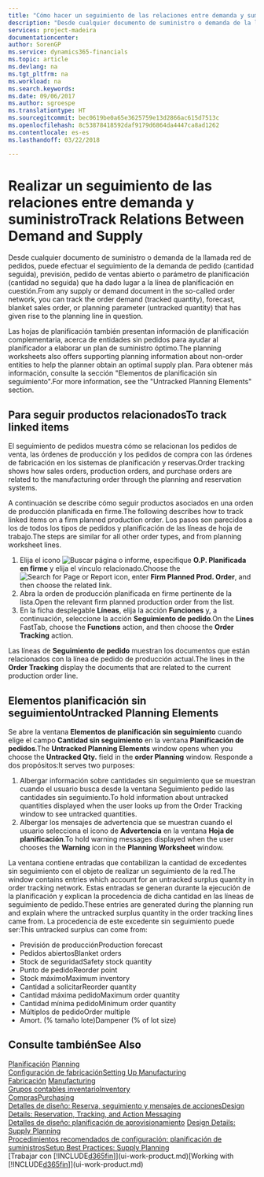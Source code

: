 ```yaml
---
title: "Cómo hacer un seguimiento de las relaciones entre demanda y suministro | Documentos de Microsoft"
description: "Desde cualquier documento de suministro o demanda de la llamada red de pedidos, puede efectuar el seguimiento de la demanda de pedido (cantidad seguida), previsión, pedido de ventas abierto o parámetro de planificación (cantidad no seguida) que ha dado lugar a la línea de planificación en cuestión."
services: project-madeira
documentationcenter: 
author: SorenGP
ms.service: dynamics365-financials
ms.topic: article
ms.devlang: na
ms.tgt_pltfrm: na
ms.workload: na
ms.search.keywords: 
ms.date: 09/06/2017
ms.author: sgroespe
ms.translationtype: HT
ms.sourcegitcommit: bec0619be0a65e3625759e13d2866ac615d7513c
ms.openlocfilehash: 8c53878418592daf9179d6864da4447ca8ad1262
ms.contentlocale: es-es
ms.lasthandoff: 03/22/2018

---
```

# <a name="track-relations-between-demand-and-supply"></a><span data-ttu-id="b3346-103">Realizar un seguimiento de las relaciones entre demanda y suministro</span><span class="sxs-lookup"><span data-stu-id="b3346-103">Track Relations Between Demand and Supply</span></span>
<span data-ttu-id="b3346-104">Desde cualquier documento de suministro o demanda de la llamada red de pedidos, puede efectuar el seguimiento de la demanda de pedido (cantidad seguida), previsión, pedido de ventas abierto o parámetro de planificación (cantidad no seguida) que ha dado lugar a la línea de planificación en cuestión.</span><span class="sxs-lookup"><span data-stu-id="b3346-104">From any supply or demand document in the so-called order network, you can track the order demand (tracked quantity), forecast, blanket sales order, or planning parameter (untracked quantity) that has given rise to the planning line in question.</span></span>

<span data-ttu-id="b3346-105">Las hojas de planificación también presentan información de planificación complementaria, acerca de entidades sin pedidos para ayudar al planificador a elaborar un plan de suministro óptimo.</span><span class="sxs-lookup"><span data-stu-id="b3346-105">The planning worksheets also offers supporting planning information about non-order entities to help the planner obtain an optimal supply plan.</span></span> <span data-ttu-id="b3346-106">Para obtener más información, consulte la sección "Elementos de planificación sin seguimiento".</span><span class="sxs-lookup"><span data-stu-id="b3346-106">For more information, see the "Untracked Planning Elements" section.</span></span>

## <a name="to-track-linked-items"></a><span data-ttu-id="b3346-107">Para seguir productos relacionados</span><span class="sxs-lookup"><span data-stu-id="b3346-107">To track linked items</span></span>
<span data-ttu-id="b3346-108">El seguimiento de pedidos muestra cómo se relacionan los pedidos de venta, las órdenes de producción y los pedidos de compra con las órdenes de fabricación en los sistemas de planificación y reservas.</span><span class="sxs-lookup"><span data-stu-id="b3346-108">Order tracking shows how sales orders, production orders, and purchase orders are related to the manufacturing order through the planning and reservation systems.</span></span>

<span data-ttu-id="b3346-109">A continuación se describe cómo seguir productos asociados en una orden de producción planificada en firme.</span><span class="sxs-lookup"><span data-stu-id="b3346-109">The following describes how to track linked items on a firm planned production order.</span></span> <span data-ttu-id="b3346-110">Los pasos son parecidos a los de todos los tipos de pedidos y planificación de las líneas de hoja de trabajo.</span><span class="sxs-lookup"><span data-stu-id="b3346-110">The steps are similar for all other order types, and from planning worksheet lines.</span></span>

1. <span data-ttu-id="b3346-111">Elija el icono ![Buscar página o informe](media/ui-search/search_small.png "icono Buscar página o informe"), especifique **O.P. Planificada en firme** y elija el vínculo relacionado.</span><span class="sxs-lookup"><span data-stu-id="b3346-111">Choose the ![Search for Page or Report](media/ui-search/search_small.png "Search for Page or Report icon") icon, enter **Firm Planned Prod. Order**, and then choose the related link.</span></span>
2. <span data-ttu-id="b3346-112">Abra la orden de producción planificada en firme pertinente de la lista.</span><span class="sxs-lookup"><span data-stu-id="b3346-112">Open the relevant firm planned production order from the list.</span></span>
3. <span data-ttu-id="b3346-113">En la ficha desplegable **Líneas**, elija la acción **Funciones** y, a continuación, seleccione la acción **Seguimiento de pedido**.</span><span class="sxs-lookup"><span data-stu-id="b3346-113">On the **Lines** FastTab, choose the **Functions** action, and then choose the **Order Tracking** action.</span></span>

<span data-ttu-id="b3346-114">Las líneas de **Seguimiento de pedido** muestran los documentos que están relacionados con la línea de pedido de producción actual.</span><span class="sxs-lookup"><span data-stu-id="b3346-114">The lines in the **Order Tracking** display the documents that are related to the current production order line.</span></span>

## <a name="untracked-planning-elements"></a><span data-ttu-id="b3346-115">Elementos planificación sin seguimiento</span><span class="sxs-lookup"><span data-stu-id="b3346-115">Untracked Planning Elements</span></span>
<span data-ttu-id="b3346-116">Se abre la ventana **Elementos de planificación sin seguimiento** cuando elige el campo **Cantidad sin seguimiento** en la ventana **Planificación de pedidos**.</span><span class="sxs-lookup"><span data-stu-id="b3346-116">The **Untracked Planning Elements** window opens when you choose the **Untracked Qty.** field in the **order Planning** window.</span></span> <span data-ttu-id="b3346-117">Responde a dos propósitos:</span><span class="sxs-lookup"><span data-stu-id="b3346-117">It serves two purposes:</span></span>

1. <span data-ttu-id="b3346-118">Albergar información sobre cantidades sin seguimiento que se muestran cuando el usuario busca desde la ventana Seguimiento pedido las cantidades sin seguimiento.</span><span class="sxs-lookup"><span data-stu-id="b3346-118">To hold information about untracked quantities displayed when the user looks up from the Order Tracking window to see untracked quantities.</span></span>
2. <span data-ttu-id="b3346-119">Albergar los mensajes de advertencia que se muestran cuando el usuario selecciona el icono de **Advertencia** en la ventana **Hoja de planificación**.</span><span class="sxs-lookup"><span data-stu-id="b3346-119">To hold warning messages displayed when the user chooses the **Warning** icon in the **Planning Worksheet** window.</span></span>

<span data-ttu-id="b3346-120">La ventana contiene entradas que contabilizan la cantidad de excedentes sin seguimiento con el objeto de realizar un seguimiento de la red.</span><span class="sxs-lookup"><span data-stu-id="b3346-120">The window contains entries which account for an untracked surplus quantity in order tracking network.</span></span> <span data-ttu-id="b3346-121">Estas entradas se generan durante la ejecución de la planificación y explican la procedencia de dicha cantidad en las líneas de seguimiento de pedido.</span><span class="sxs-lookup"><span data-stu-id="b3346-121">These entries are generated during the planning run and explain where the untracked surplus quantity in the order tracking lines came from.</span></span> <span data-ttu-id="b3346-122">La procedencia de este excedente sin seguimiento puede ser:</span><span class="sxs-lookup"><span data-stu-id="b3346-122">This untracked surplus can come from:</span></span>

- <span data-ttu-id="b3346-123">Previsión de producción</span><span class="sxs-lookup"><span data-stu-id="b3346-123">Production forecast</span></span>
- <span data-ttu-id="b3346-124">Pedidos abiertos</span><span class="sxs-lookup"><span data-stu-id="b3346-124">Blanket orders</span></span>
- <span data-ttu-id="b3346-125">Stock de seguridad</span><span class="sxs-lookup"><span data-stu-id="b3346-125">Safety stock quantity</span></span>
- <span data-ttu-id="b3346-126">Punto de pedido</span><span class="sxs-lookup"><span data-stu-id="b3346-126">Reorder point</span></span>
- <span data-ttu-id="b3346-127">Stock máximo</span><span class="sxs-lookup"><span data-stu-id="b3346-127">Maximum inventory</span></span>
- <span data-ttu-id="b3346-128">Cantidad a solicitar</span><span class="sxs-lookup"><span data-stu-id="b3346-128">Reorder quantity</span></span>
- <span data-ttu-id="b3346-129">Cantidad máxima pedido</span><span class="sxs-lookup"><span data-stu-id="b3346-129">Maximum order quantity</span></span>
- <span data-ttu-id="b3346-130">Cantidad mínima pedido</span><span class="sxs-lookup"><span data-stu-id="b3346-130">Minimum order quantity</span></span>
- <span data-ttu-id="b3346-131">Múltiplos de pedido</span><span class="sxs-lookup"><span data-stu-id="b3346-131">Order multiple</span></span>
- <span data-ttu-id="b3346-132">Amort. (% tamaño lote)</span><span class="sxs-lookup"><span data-stu-id="b3346-132">Dampener (% of lot size)</span></span>

## <a name="see-also"></a><span data-ttu-id="b3346-133">Consulte también</span><span class="sxs-lookup"><span data-stu-id="b3346-133">See Also</span></span>  
<span data-ttu-id="b3346-134">[Planificación](production-planning.md) </span><span class="sxs-lookup"><span data-stu-id="b3346-134">[Planning](production-planning.md) </span></span>  
[<span data-ttu-id="b3346-135">Configuración de fabricación</span><span class="sxs-lookup"><span data-stu-id="b3346-135">Setting Up Manufacturing</span></span>](production-configure-production-processes.md)  
<span data-ttu-id="b3346-136">[Fabricación](production-manage-manufacturing.md)  </span><span class="sxs-lookup"><span data-stu-id="b3346-136">[Manufacturing](production-manage-manufacturing.md)  </span></span>  
[<span data-ttu-id="b3346-137">Grupos contables inventario</span><span class="sxs-lookup"><span data-stu-id="b3346-137">Inventory</span></span>](inventory-manage-inventory.md)  
[<span data-ttu-id="b3346-138">Compras</span><span class="sxs-lookup"><span data-stu-id="b3346-138">Purchasing</span></span>](purchasing-manage-purchasing.md)  
[<span data-ttu-id="b3346-139">Detalles de diseño: Reserva, seguimiento y mensajes de acciones</span><span class="sxs-lookup"><span data-stu-id="b3346-139">Design Details: Reservation, Tracking, and Action Messaging</span></span>](design-details-reservation-order-tracking-and-action-messaging.md)  
<span data-ttu-id="b3346-140">[Detalles de diseño: planificación de aprovisionamiento](design-details-supply-planning.md) </span><span class="sxs-lookup"><span data-stu-id="b3346-140">[Design Details: Supply Planning](design-details-supply-planning.md) </span></span>  
[<span data-ttu-id="b3346-141">Procedimientos recomendados de configuración: planificación de suministros</span><span class="sxs-lookup"><span data-stu-id="b3346-141">Setup Best Practices: Supply Planning</span></span>](setup-best-practices-supply-planning.md)  
<span data-ttu-id="b3346-142">[Trabajar con [!INCLUDE[d365fin](includes/d365fin_md.md)]](ui-work-product.md)</span><span class="sxs-lookup"><span data-stu-id="b3346-142">[Working with [!INCLUDE[d365fin](includes/d365fin_md.md)]](ui-work-product.md)</span></span>

